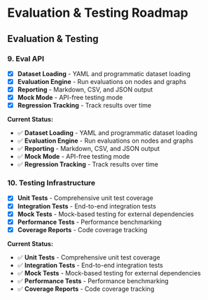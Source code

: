 # Evaluation & Testing Roadmap

## Evaluation & Testing

### 9. Eval API

* [x] **Dataset Loading** - YAML and programmatic dataset loading
* [x] **Evaluation Engine** - Run evaluations on nodes and graphs
* [x] **Reporting** - Markdown, CSV, and JSON output
* [x] **Mock Mode** - API-free testing mode
* [x] **Regression Tracking** - Track results over time

**Current Status:**
- ✅ **Dataset Loading** - YAML and programmatic dataset loading
- ✅ **Evaluation Engine** - Run evaluations on nodes and graphs
- ✅ **Reporting** - Markdown, CSV, and JSON output
- ✅ **Mock Mode** - API-free testing mode
- ✅ **Regression Tracking** - Track results over time

### 10. Testing Infrastructure

* [x] **Unit Tests** - Comprehensive unit test coverage
* [x] **Integration Tests** - End-to-end integration tests
* [x] **Mock Tests** - Mock-based testing for external dependencies
* [x] **Performance Tests** - Performance benchmarking
* [x] **Coverage Reports** - Code coverage tracking

**Current Status:**
- ✅ **Unit Tests** - Comprehensive unit test coverage
- ✅ **Integration Tests** - End-to-end integration tests
- ✅ **Mock Tests** - Mock-based testing for external dependencies
- ✅ **Performance Tests** - Performance benchmarking
- ✅ **Coverage Reports** - Code coverage tracking

